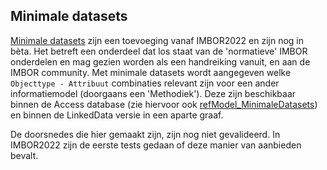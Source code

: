 ## Minimale datasets

[Minimale datasets](https://begrippen.crow.nl/ombk/nl/page/?uri=https%3A%2F%2Fdata.crow.nl%2Ftech-term%2Fterm%2FTT004) zijn een toevoeging vanaf IMBOR2022 en zijn nog in bèta. Het betreft een onderdeel dat los staat van de 'normatieve' IMBOR onderdelen en mag gezien worden als een handreiking vanuit, en aan de IMBOR community. Met minimale datasets wordt aangegeven welke `Objecttype - Attribuut` combinaties relevant zijn voor een ander informatiemodel (doorgaans een 'Methodiek'). Deze zijn beschikbaar binnen de Access database (zie hiervoor ook [refModel_MinimaleDatasets](#refmodel_minimaledatasets)) en binnen de LinkedData versie in een aparte graaf.  

De doorsnedes die hier gemaakt zijn, zijn nog niet gevalideerd. In IMBOR2022 zijn de eerste tests gedaan of deze manier van aanbieden bevalt. 